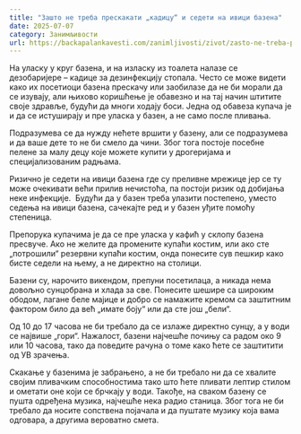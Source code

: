 ```yaml
---
title: "Зашто не треба прескакати „кадицу“ и седети на ивици базена"
date: 2025-07-07
category: Занимљивости
url: https://backapalankavesti.com/zanimljivosti/zivot/zasto-ne-treba-preskakati-kadicu-i-sedeti-na-ivici-bazena/
---
```


На уласку у круг базена, и на изласку из тоалета налазе се дезобаријере – кадице за дезинфекцију стопала. Често се може видети како их посетиоци базена прескачу или заобилазе да не би морали да се изувају, али њихово коришћење је обавезно и на тај начин штитите своје здравље, будући да многи ходају боси. Једна од обавеза купача је и да се истуширају и пре уласка у базен, а не само после пливања.

Подразумева се да нужду нећете вршити у базену, али се подразумева и да ваше дете то не би смело да чини. Због тога постоје посебне пелене за малу децу које можете купити у дрогеријама и специјализованим радњама.

Ризично је седети на ивици базена где су преливне мрежице јер се ту може очекивати већи прилив нечистоћа, па постоји ризик од добијања неке инфекције.  Будући да у базен треба улазити постепено, уместо седења на ивици базена, сачекајте ред и у базен уђите помоћу степеница.

Препорука купачима је да се пре уласка у кафић у склопу базена пресвуче. Ако не желите да промените купаћи костим, или ако сте „потрошили“ резервни купаћи костим, онда понесите сув пешкир како бисте седели на њему, а не директно на столици.

Базени су, нарочито викендом, препуни посетилаца, а никада нема довољно сунцобрана и хлада за све. Понесите шешире са широким ободом, лагане беле мајице и добро се намажите кремом са заштитним фактором било да већ „имате боју“ или да сте још „бели“.

Од 10 до 17 часова не би требало да се излаже директно сунцу, а у води се највише „гори“. Нажалост, базени најчешће почињу са радом око 9 или 10 часова, тако да поведите рачуна о томе како ћете се заштитити од УВ зрачења.

Скакање у базенима је забрањено, а не би требало ни да се хвалите својим пливачким способностима тако што ћете пливати лептир стилом и ометати оне који се брчкају у води. Такође, на сваком базену се пушта одређена музика, најчешће нека радио станица. Због тога не би требало да носите сопствена појачала и да пуштате музику која вама одговара, а другима вероватно смета.
